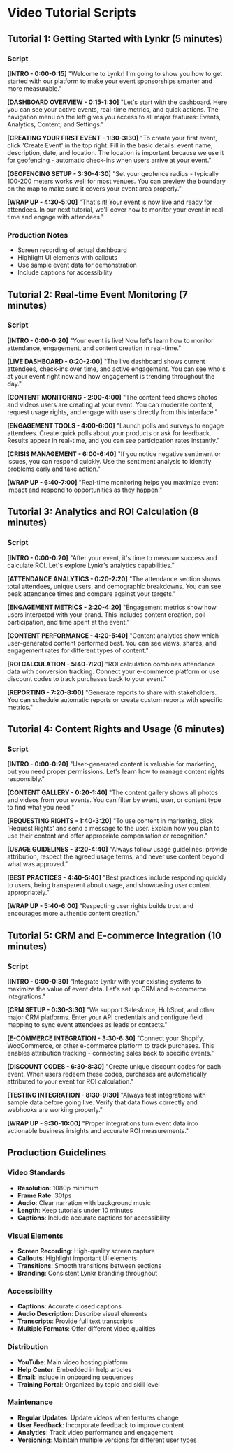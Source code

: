 # Video Tutorial Scripts

## Tutorial 1: Getting Started with Lynkr (5 minutes)

### Script
**[INTRO - 0:00-0:15]**
"Welcome to Lynkr! I'm going to show you how to get started with our platform to make your event sponsorships smarter and more measurable."

**[DASHBOARD OVERVIEW - 0:15-1:30]**
"Let's start with the dashboard. Here you can see your active events, real-time metrics, and quick actions. The navigation menu on the left gives you access to all major features: Events, Analytics, Content, and Settings."

**[CREATING YOUR FIRST EVENT - 1:30-3:30]**
"To create your first event, click 'Create Event' in the top right. Fill in the basic details: event name, description, date, and location. The location is important because we use it for geofencing - automatic check-ins when users arrive at your event."

**[GEOFENCING SETUP - 3:30-4:30]**
"Set your geofence radius - typically 100-200 meters works well for most venues. You can preview the boundary on the map to make sure it covers your event area properly."

**[WRAP UP - 4:30-5:00]**
"That's it! Your event is now live and ready for attendees. In our next tutorial, we'll cover how to monitor your event in real-time and engage with attendees."

### Production Notes
- Screen recording of actual dashboard
- Highlight UI elements with callouts
- Use sample event data for demonstration
- Include captions for accessibility

## Tutorial 2: Real-time Event Monitoring (7 minutes)

### Script
**[INTRO - 0:00-0:20]**
"Your event is live! Now let's learn how to monitor attendance, engagement, and content creation in real-time."

**[LIVE DASHBOARD - 0:20-2:00]**
"The live dashboard shows current attendees, check-ins over time, and active engagement. You can see who's at your event right now and how engagement is trending throughout the day."

**[CONTENT MONITORING - 2:00-4:00]**
"The content feed shows photos and videos users are creating at your event. You can moderate content, request usage rights, and engage with users directly from this interface."

**[ENGAGEMENT TOOLS - 4:00-6:00]**
"Launch polls and surveys to engage attendees. Create quick polls about your products or ask for feedback. Results appear in real-time, and you can see participation rates instantly."

**[CRISIS MANAGEMENT - 6:00-6:40]**
"If you notice negative sentiment or issues, you can respond quickly. Use the sentiment analysis to identify problems early and take action."

**[WRAP UP - 6:40-7:00]**
"Real-time monitoring helps you maximize event impact and respond to opportunities as they happen."

## Tutorial 3: Analytics and ROI Calculation (8 minutes)

### Script
**[INTRO - 0:00-0:20]**
"After your event, it's time to measure success and calculate ROI. Let's explore Lynkr's analytics capabilities."

**[ATTENDANCE ANALYTICS - 0:20-2:20]**
"The attendance section shows total attendees, unique users, and demographic breakdowns. You can see peak attendance times and compare against your targets."

**[ENGAGEMENT METRICS - 2:20-4:20]**
"Engagement metrics show how users interacted with your brand. This includes content creation, poll participation, and time spent at the event."

**[CONTENT PERFORMANCE - 4:20-5:40]**
"Content analytics show which user-generated content performed best. You can see views, shares, and engagement rates for different types of content."

**[ROI CALCULATION - 5:40-7:20]**
"ROI calculation combines attendance data with conversion tracking. Connect your e-commerce platform or use discount codes to track purchases back to your event."

**[REPORTING - 7:20-8:00]**
"Generate reports to share with stakeholders. You can schedule automatic reports or create custom reports with specific metrics."

## Tutorial 4: Content Rights and Usage (6 minutes)

### Script
**[INTRO - 0:00-0:20]**
"User-generated content is valuable for marketing, but you need proper permissions. Let's learn how to manage content rights responsibly."

**[CONTENT GALLERY - 0:20-1:40]**
"The content gallery shows all photos and videos from your events. You can filter by event, user, or content type to find what you need."

**[REQUESTING RIGHTS - 1:40-3:20]**
"To use content in marketing, click 'Request Rights' and send a message to the user. Explain how you plan to use their content and offer appropriate compensation or recognition."

**[USAGE GUIDELINES - 3:20-4:40]**
"Always follow usage guidelines: provide attribution, respect the agreed usage terms, and never use content beyond what was approved."

**[BEST PRACTICES - 4:40-5:40]**
"Best practices include responding quickly to users, being transparent about usage, and showcasing user content appropriately."

**[WRAP UP - 5:40-6:00]**
"Respecting user rights builds trust and encourages more authentic content creation."

## Tutorial 5: CRM and E-commerce Integration (10 minutes)

### Script
**[INTRO - 0:00-0:30]**
"Integrate Lynkr with your existing systems to maximize the value of event data. Let's set up CRM and e-commerce integrations."

**[CRM SETUP - 0:30-3:30]**
"We support Salesforce, HubSpot, and other major CRM platforms. Enter your API credentials and configure field mapping to sync event attendees as leads or contacts."

**[E-COMMERCE INTEGRATION - 3:30-6:30]**
"Connect your Shopify, WooCommerce, or other e-commerce platform to track purchases. This enables attribution tracking - connecting sales back to specific events."

**[DISCOUNT CODES - 6:30-8:30]**
"Create unique discount codes for each event. When users redeem these codes, purchases are automatically attributed to your event for ROI calculation."

**[TESTING INTEGRATION - 8:30-9:30]**
"Always test integrations with sample data before going live. Verify that data flows correctly and webhooks are working properly."

**[WRAP UP - 9:30-10:00]**
"Proper integrations turn event data into actionable business insights and accurate ROI measurements."

## Production Guidelines

### Video Standards
- **Resolution**: 1080p minimum
- **Frame Rate**: 30fps
- **Audio**: Clear narration with background music
- **Length**: Keep tutorials under 10 minutes
- **Captions**: Include accurate captions for accessibility

### Visual Elements
- **Screen Recording**: High-quality screen capture
- **Callouts**: Highlight important UI elements
- **Transitions**: Smooth transitions between sections
- **Branding**: Consistent Lynkr branding throughout

### Accessibility
- **Captions**: Accurate closed captions
- **Audio Description**: Describe visual elements
- **Transcripts**: Provide full text transcripts
- **Multiple Formats**: Offer different video qualities

### Distribution
- **YouTube**: Main video hosting platform
- **Help Center**: Embedded in help articles
- **Email**: Include in onboarding sequences
- **Training Portal**: Organized by topic and skill level

### Maintenance
- **Regular Updates**: Update videos when features change
- **User Feedback**: Incorporate feedback to improve content
- **Analytics**: Track video performance and engagement
- **Versioning**: Maintain multiple versions for different user types